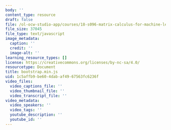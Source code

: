 ```yaml
---
body: ''
content_type: resource
draft: false
file: /ol-ocw-studio-app/courses/18-s096-matrix-calculus-for-machine-learning-and-beyond-january-iap-2022/bootstrapmin.js
file_size: 37045
file_type: text/javascript
image_metadata:
  caption: ''
  credit: ''
  image-alt: ''
learning_resource_types: []
license: https://creativecommons.org/licenses/by-nc-sa/4.0/
resourcetype: Document
title: bootstrap.min.js
uid: 1c5affb9-be60-4dab-af49-67563fc6236f
video_files:
  video_captions_file: ''
  video_thumbnail_file: ''
  video_transcript_file: ''
video_metadata:
  video_speakers: ''
  video_tags: ''
  youtube_description: ''
  youtube_id: ''
---
```

